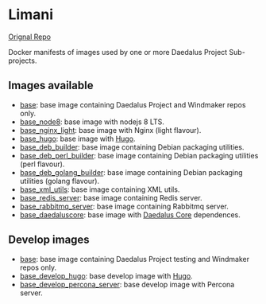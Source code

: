 # Limani

[Orignal Repo](https://git.daedalus-project.io/docker/Limani)

Docker manifests of images used by one or more Daedalus Project Sub-projects.

## Images available

* [base](/base): base image containing Daedalus Project and Windmaker repos only.
* [base_node8](/base_node8): base image with nodejs 8 LTS.
* [base_nginx_light](/base_nginx_light): base image with Nginx (light flavour).
* [base_hugo](/base_hugo): base image with [Hugo](https://gohugo.io/).
* [base_deb_builder](/base_deb_builder): base image containing Debian packaging utilities.
* [base_deb_perl_builder](/base_deb_perl_builder): base image containing Debian packaging utilities (perl flavour).
* [base_deb_golang_builder](/base_deb_golang_builder): base image containing Debian packaging utilities (golang flavour).
* [base_xml_utils](/base_xml_utils): base image containing XML utils.
* [base_redis_server](/base_redis_server): base image containing Redis server.
* [base_rabbitmq_server](/base_rabbitmq_server): base image containing Rabbitmq server.
* [base_daedaluscore](/base_daedaluscore): base image with [Daedalus Core](https://git.daedalus-project.io/daedalusproject/Daedalus-Core) dependences.

## Develop images

* [base](/base_develop): base image containing Daedalus Project testing and Windmaker repos only.
* [base_develop_hugo](/base_develop_hugo): base develop image with [Hugo](https://gohugo.io/).
* [base_develop_percona_server](/base_develop_percona_server): base develop image with Percona server.
